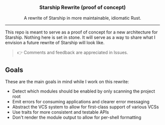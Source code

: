 <h3 align="center">Starship Rewrite (proof of concept)</h3>
<p align="center">A rewrite of Starship in more maintainable, idiomatic Rust.</p>

---

This repo is meant to serve as a proof of concept for a new architecture for Starship. Nothing here is set in stone. It will serve as a way to share what I envision a future rewrite of Starship will look like.

> 👉 Comments and feedback are appreciated in Issues.

## Goals

These are the main goals in mind while I work on this rewrite:

- Detect which modules should be enabled by only scanning the project root
- Emit errors for consuming applications and clearer error messaging
- Abstract the VCS system to allow for first-class support of various VCSs
- Use traits for more consistent and testable APIs
- Don't render the module output to allow for per-shell formatting
